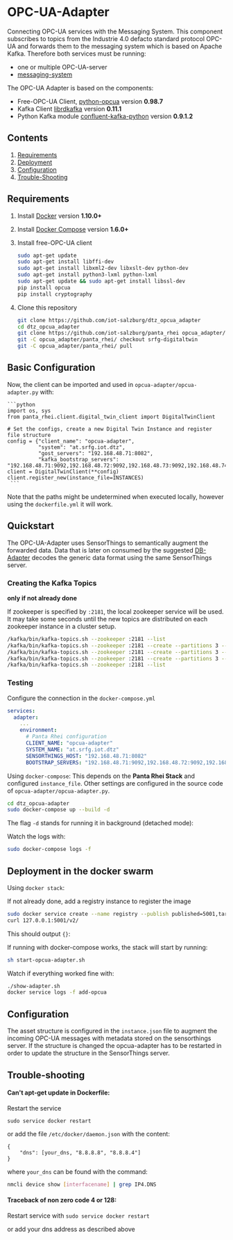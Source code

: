 # OPC-UA-Adapter
Connecting OPC-UA services with the Messaging System.
This component subscribes to topics from the Industrie 4.0 defacto standard
protocol OPC-UA and forwards them to the messaging system which is based on
Apache Kafka.
Therefore both services must be running:
* one or multiple OPC-UA-server
* [messaging-system](https://github.com/iot-salzburg/panta_rhei)


The OPC-UA Adapter is based on the components:
* Free-OPC-UA Client, [python-opcua](https://github.com/FreeOpcUa/python-opcua) version **0.98.7**
* Kafka Client [librdkafka](https://github.com/geeknam/docker-confluent-python) version **0.11.1**
* Python Kafka module [confluent-kafka-python](https://github.com/confluentinc/confluent-kafka-python) version **0.9.1.2**


## Contents

1. [Requirements](#requirements)
2. [Deployment](#deployment)
3. [Configuration](#configuration)
4. [Trouble-Shooting](#trouble-shooting)


## Requirements

1. Install [Docker](https://www.docker.com/community-edition#/download) version **1.10.0+**
2. Install [Docker Compose](https://docs.docker.com/compose/install/) version **1.6.0+**
3. Install free-OPC-UA client
    ```bash
    sudo apt-get update
    sudo apt-get install libffi-dev
    sudo apt-get install libxml2-dev libxslt-dev python-dev
    sudo apt-get install python3-lxml python-lxml
    sudo apt-get update && sudo apt-get install libssl-dev
    pip install opcua
    pip install cryptography
    ```
    
3. Clone this repository
    ```bash
    git clone https://github.com/iot-salzburg/dtz_opcua_adapter
    cd dtz_opcua_adapter
    git clone https://github.com/iot-salzburg/panta_rhei opcua_adapter/panta_rhei > /dev/null 2>&1 || echo "Repo already exists"
    git -C opcua_adapter/panta_rhei/ checkout srfg-digitaltwin
    git -C opcua_adapter/panta_rhei/ pull
    ```


## Basic Configuration
Now, the client can be imported and used in `opcua-adapter/opcua-adapter.py` with:
    
    ```python
    import os, sys
    from panta_rhei.client.digital_twin_client import DigitalTwinClient

    # Set the configs, create a new Digital Twin Instance and register file structure
    config = {"client_name": "opcua-adapter",
              "system": "at.srfg.iot.dtz",
              "gost_servers": "192.168.48.71:8082",
              "kafka_bootstrap_servers": "192.168.48.71:9092,192.168.48.72:9092,192.168.48.73:9092,192.168.48.74:9092,192.168.48.75:9092"}
    client = DigitalTwinClient(**config)
    client.register_new(instance_file=INSTANCES)
     ```
    
Note that the paths might be undetermined when executed locally, 
however using the `dockerfile.yml` it will work.


## Quickstart

The OPC-UA-Adapter uses SensorThings to semantically augment
the forwarded data. Data that is later on consumed by the
suggested [DB-Adapter](https://github.com/iot-salzburg/DB-Adapter/)
decodes the generic data format using the same SensorThings server.


### Creating the Kafka Topics

**only if not already done**

If zookeeper is specified by `:2181`, the local zookeeper service will be used. 
It may take some seconds until the new topics are distributed on each zookeeper instance in
a cluster setup.

```bash
/kafka/bin/kafka-topics.sh --zookeeper :2181 --list
/kafka/bin/kafka-topics.sh --zookeeper :2181 --create --partitions 3 --replication-factor 3 --config min.insync.replicas=2 --config cleanup.policy=compact --config retention.ms=241920000 --topic eu.srfg.iot.dtz.data
/kafka/bin/kafka-topics.sh --zookeeper :2181 --create --partitions 3 --replication-factor 3 --config min.insync.replicas=2 --config cleanup.policy=compact --config retention.ms=241920000 --topic eu.srfg.iot.dtz.external
/kafka/bin/kafka-topics.sh --zookeeper :2181 --create --partitions 3 --replication-factor 1 --config min.insync.replicas=1 --config cleanup.policy=compact --config retention.ms=241920000 --topic eu.srfg.iot.dtz.logging
/kafka/bin/kafka-topics.sh --zookeeper :2181 --list
```

### Testing

Configure the connection in the `docker-compose.yml`

```yaml
services:
  adapter:
    ...
    environment:
      # Panta Rhei configuration
      CLIENT_NAME: "opcua-adapter"
      SYSTEM_NAME: "at.srfg.iot.dtz"
      SENSORTHINGS_HOST: "192.168.48.71:8082"
      BOOTSTRAP_SERVERS: "192.168.48.71:9092,192.168.48.72:9092,192.168.48.73:9092,192.168.48.74:9092,192.168.48.75:9092"
```

Using `docker-compose`: This depends on the **Panta Rhei Stack** and
configured `instance_file`. Other settings are configured in the source 
code of `opcua-adapter/opcua-adapter.py`.


```bash
cd dtz_opcua-adapter
sudo docker-compose up --build -d
```

The flag `-d` stands for running it in background (detached mode):

Watch the logs with:
```bash
sudo docker-compose logs -f
```


## Deployment in the docker swarm

Using `docker stack`:

If not already done, add a registry instance to register the image
```bash
sudo docker service create --name registry --publish published=5001,target=5000 registry:2
curl 127.0.0.1:5001/v2/
```
This should output `{}`:

If running with docker-compose works, the stack will start by running:

```bash
sh start-opcua-adapter.sh
```

Watch if everything worked fine with:

```bash
./show-adapter.sh
docker service logs -f add-opcua
```


## Configuration

The asset structure is configured in the `instance.json` file to
augment the incoming OPC-UA messages with metadata stored on the
sensorthings server.
If the structure is changed the opcua-adapter has to be restarted in order to
update the structure in the SensorThings server.


## Trouble-shooting

#### Can't apt-get update in Dockerfile:
Restart the service

```sudo service docker restart```

or add the file `/etc/docker/daemon.json` with the content:
```
{
    "dns": [your_dns, "8.8.8.8", "8.8.8.4"]
}
```
where `your_dns` can be found with the command:

```bash
nmcli device show [interfacename] | grep IP4.DNS
```

####  Traceback of non zero code 4 or 128:

Restart service with
```sudo service docker restart```

or add your dns address as described above

